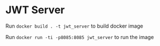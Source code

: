 # JWT Server

 Run `docker build . -t jwt_server`  to build docker image
 
 Run `docker run -ti -p8085:8085 jwt_server` to run the image